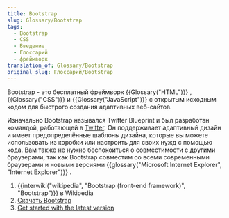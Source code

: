```yaml
---
title: Bootstrap
slug: Glossary/Bootstrap
tags:
  - Bootstrap
  - CSS
  - Введение
  - Глоссарий
  - фреймворк
translation_of: Glossary/Bootstrap
original_slug: Глоссарий/Bootstrap
---
```

<span class="tlid-translation translation" lang="ru"><span title="">Bootstrap - это бесплатный фреймворк </span></span>{{Glossary("HTML")}} <span class="tlid-translation translation" lang="ru"><span title="">, </span></span>{{Glossary("CSS")}} <span class="tlid-translation translation" lang="ru"><span title="">и </span></span>{{Glossary("JavaScript")}} <span class="tlid-translation translation" lang="ru"><span title="">с открытым исходным кодом для быстрого создания адаптивных веб-сайтов.</span></span>

Изначально Bootstrap назывался Twitter Blueprint и был разработан командой, работающей в [Twitter](https://twitter.com/). Он поддерживает адаптивный дизайн и имеет предопределённые шаблоны дизайна, которые вы можете использовать из коробки или настроить для своих нужд с помощью кода. Вам также не нужно беспокоиться о совместимости с другими браузерами, так как Bootstrap совместим со всеми современными браузерами и новыми версиями {{glossary("Microsoft Internet Explorer", "Internet Explorer")}} .

<section id="Quick_links"><ol><li>{{interwiki("wikipedia", "Bootstrap (front-end framework)", "Bootstrap")}} в Wikipedia</li><li><a href="https://getbootstrap.com/">Скачать Bootstrap</a></li><li><a href="https://www.w3schools.com/bootstrap4/bootstrap_get_started.asp">Get started with the latest version</a></li></ol></section>
